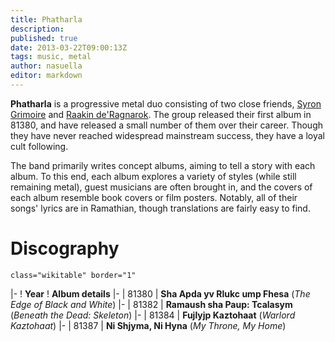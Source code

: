 ```yaml
---
title: Phatharla
description:
published: true
date: 2013-03-22T09:00:13Z
tags: music, metal
author: nasuella
editor: markdown
---
```


**Phatharla** is a progressive metal duo consisting of two close friends, [Syron Grimoire](/pop-culture-figures/syron-grimoire "wikilink") and [Raakin de'Ragnarok](/pop-culture-figures/raakin-deragnarok "wikilink"). The group released their first album in 81380, and have released a small number of them over their career. Though they have never reached widespread mainstream success, they have a loyal cult following.

The band primarily writes concept albums, aiming to tell a story with each album. To this end, each album explores a variety of styles (while still remaining metal), guest musicians are often brought in, and the covers of each album resemble book covers or film posters. Notably, all of their songs' lyrics are in Ramathian, though translations are fairly easy to find.

Discography
===========

`class="wikitable" border="1"`

|- ! **Year** ! **Album details** |- | 81380 | **Sha Apda yv Rlukc ump Fhesa** (*The Edge of Black and White*) |- | 81382 | **Ramaush sha Paup: Tcalasym** (*Beneath the Dead: Skeleton*) |- | 81384 | **Fujlyjp Kaztohaat** (*Warlord Kaztohaat*) |- | 81387 | **Ni Shjyma, Ni Hyna** (*My Throne, My Home*)